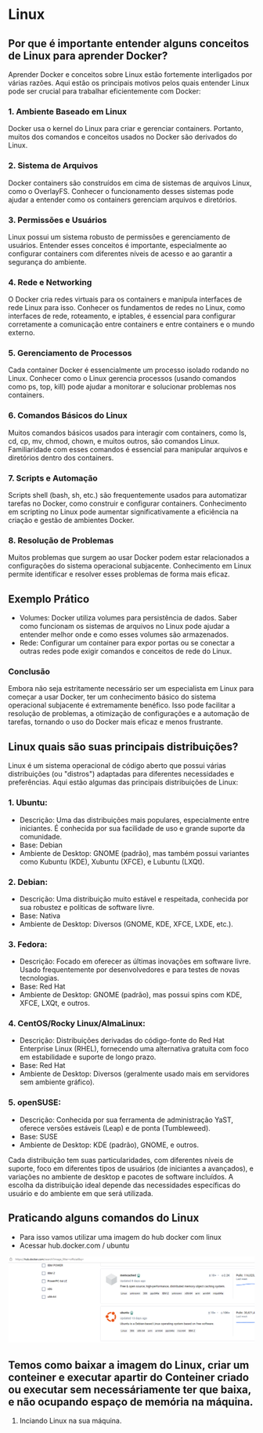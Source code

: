 # Linux

## Por que é importante entender alguns conceitos de Linux para aprender Docker?

Aprender Docker e conceitos sobre Linux estão fortemente interligados por várias razões. Aqui estão os principais motivos pelos quais entender Linux pode ser crucial para trabalhar eficientemente com Docker:

### 1. Ambiente Baseado em Linux

Docker usa o kernel do Linux para criar e gerenciar containers. Portanto, muitos dos comandos e conceitos usados no Docker são derivados do Linux.

### 2. Sistema de Arquivos

Docker containers são construídos em cima de sistemas de arquivos Linux, como o OverlayFS. Conhecer o funcionamento desses sistemas pode ajudar a entender como os containers gerenciam arquivos e diretórios.

### 3. Permissões e Usuários
   
Linux possui um sistema robusto de permissões e gerenciamento de usuários. Entender esses conceitos é importante, especialmente ao configurar containers com diferentes níveis de acesso e ao garantir a segurança do ambiente.

### 4. Rede e Networking
   
O Docker cria redes virtuais para os containers e manipula interfaces de rede Linux para isso. Conhecer os fundamentos de redes no Linux, como interfaces de rede, roteamento, e iptables, é essencial para configurar corretamente a comunicação entre containers e entre containers e o mundo externo.

### 5. Gerenciamento de Processos

Cada container Docker é essencialmente um processo isolado rodando no Linux. Conhecer como o Linux gerencia processos (usando comandos como ps, top, kill) pode ajudar a monitorar e solucionar problemas nos containers.

### 6. Comandos Básicos do Linux
   
Muitos comandos básicos usados para interagir com containers, como ls, cd, cp, mv, chmod, chown, e muitos outros, são comandos Linux. Familiaridade com esses comandos é essencial para manipular arquivos e diretórios dentro dos containers.

### 7. Scripts e Automação
   
Scripts shell (bash, sh, etc.) são frequentemente usados para automatizar tarefas no Docker, como construir e configurar containers. Conhecimento em scripting no Linux pode aumentar significativamente a eficiência na criação e gestão de ambientes Docker.

### 8. Resolução de Problemas
   
Muitos problemas que surgem ao usar Docker podem estar relacionados a configurações do sistema operacional subjacente. Conhecimento em Linux permite identificar e resolver esses problemas de forma mais eficaz.

## Exemplo Prático
- Volumes: Docker utiliza volumes para persistência de dados. Saber como funcionam os sistemas de arquivos no Linux pode ajudar a entender melhor onde e como esses volumes são armazenados.
- Rede: Configurar um container para expor portas ou se conectar a outras redes pode exigir comandos e conceitos de rede do Linux.

### Conclusão

Embora não seja estritamente necessário ser um especialista em Linux para começar a usar Docker, ter um conhecimento básico do sistema operacional subjacente é extremamente benéfico. Isso pode facilitar a resolução de problemas, a otimização de configurações e a automação de tarefas, tornando o uso do Docker mais eficaz e menos frustrante.

## Linux quais são suas principais distribuições?


Linux é um sistema operacional de código aberto que possui várias distribuições (ou "distros") adaptadas para diferentes necessidades e preferências. Aqui estão algumas das principais distribuições de Linux:

### 1. Ubuntu:

- Descrição: Uma das distribuições mais populares, especialmente entre iniciantes. É conhecida por sua facilidade de uso e grande suporte da comunidade.
- Base: Debian
- Ambiente de Desktop: GNOME (padrão), mas também possui variantes como Kubuntu (KDE), Xubuntu (XFCE), e Lubuntu (LXQt).

### 2. Debian:

- Descrição: Uma distribuição muito estável e respeitada, conhecida por sua robustez e políticas de software livre.
- Base: Nativa
- Ambiente de Desktop: Diversos (GNOME, KDE, XFCE, LXDE, etc.).

### 3. Fedora:

- Descrição: Focado em oferecer as últimas inovações em software livre. Usado frequentemente por desenvolvedores e para testes de novas tecnologias.
- Base: Red Hat
- Ambiente de Desktop: GNOME (padrão), mas possui spins com KDE, XFCE, LXQt, e outros.

### 4. CentOS/Rocky Linux/AlmaLinux:

- Descrição: Distribuições derivadas do código-fonte do Red Hat Enterprise Linux (RHEL), fornecendo uma alternativa gratuita com foco em estabilidade e suporte de longo prazo.
- Base: Red Hat
- Ambiente de Desktop: Diversos (geralmente usado mais em servidores sem ambiente gráfico).

### 5. openSUSE:

- Descrição: Conhecida por sua ferramenta de administração YaST, oferece versões estáveis (Leap) e de ponta (Tumbleweed).
- Base: SUSE
- Ambiente de Desktop: KDE (padrão), GNOME, e outros.

Cada distribuição tem suas particularidades, com diferentes níveis de suporte, foco em diferentes tipos de usuários (de iniciantes a avançados), e variações no ambiente de desktop e pacotes de software incluídos. A escolha da distribuição ideal depende das necessidades específicas do usuário e do ambiente em que será utilizada.

## Praticando alguns comandos do Linux

- Para isso vamos utilizar uma imagem do hub docker com linux
- Acessar hub.docker.com / ubuntu

<img src="https://github.com/JosiTubaroski/Linux/blob/main/Ubuntu/ubuntu.png">  

## Temos como baixar a imagem do Linux, criar um conteiner e executar apartir do Conteiner criado ou executar sem necessáriamente ter que baixa, e não ocupando espaço de memória na máquina.

1) Inciando Linux na sua máquina.
   
